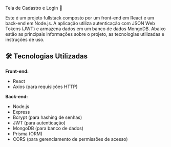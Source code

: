  Tela de Cadastro e Login 🚀

Este é um projeto fullstack composto por um front-end em React e um back-end em Node.js. A aplicação utiliza autenticação com JSON Web Tokens (JWT) e armazena dados em um banco de dados MongoDB. Abaixo estão as principais informações sobre o projeto, as tecnologias utilizadas e instruções de uso.

## 🛠 Tecnologias Utilizadas

**Front-end:**
- React
- Axios (para requisições HTTP)

**Back-end:**
- Node.js
- Express
- Bcrypt (para hashing de senhas)
- JWT (para autenticação)
- MongoDB (para banco de dados)
- Prisma (ORM)
- CORS (para gerenciamento de permissões de acesso)
